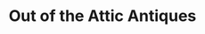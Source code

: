 ---
title: "Out of the Attic Antiques"
url: /aurora/out-of-the-attic-antiques/
shop: Antiquitäten
---